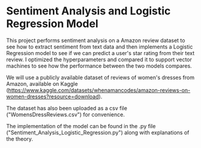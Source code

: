 # Sentiment Analysis and Logistic Regression Model

This project performs sentiment analysis on a Amazon review dataset to see how to extract sentiment from text data and then implements a Logistic Regression model to see if we can predict a user's star rating from their text review. I optimized the hyperparameters and compared it to support vector machines to see how the performance between the two models compares.

We will use a publicly available dataset of reviews of women's dresses from Amazon, available on Kaggle (https://www.kaggle.com/datasets/whenamancodes/amazon-reviews-on-women-dresses?resource=download).

The dataset has also been uploaded as a csv file ("WomensDressReviews.csv") for convenience.

The implementation of the model can be found in the .py file ("Sentiment_Analysis_Logistic_Regression.py") along with explanations of the theory.
